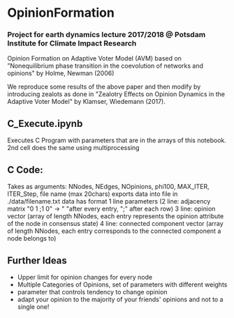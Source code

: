 # OpinionFormation
### Project for earth dynamics lecture 2017/2018 @ Potsdam Institute for Climate Impact Research

Opinion Formation on Adaptive Voter Model (AVM)
based on ”Nonequilibrium phase transition in the
coevolution of networks and opinions" by Holme, Newman (2006)

We reproduce some results of the above paper and then modify by introducing zealots as done in "Zealotry Effects on Opinion Dynamics in the Adaptive Voter Model" by Klamser, Wiedemann (2017).

## C_Execute.ipynb
Executes C Program with parameters that are in the arrays of this notebook.
2nd cell does the same using multiprocessing

## C Code:
Takes as arguments: NNodes, NEdges, NOpinions, phi100, MAX_ITER, ITER_Step, file name (max 20chars)
exports data into file in ./data/filename.txt
data has format
1 line parameters
(2 line: adjacency matrix "0 1 ;1 0" -> " "after every entry, ";" after each row)
3 line: opinion vector (array of length NNodes, each entry represents the opinion attribute of the node in consensus state)
4 line: connected component vector (array of length NNodes, each entry corresponds to the connected component a node belongs to)



## Further Ideas
- Upper limit for opinion changes for every node
- Multiple Categories of Opinions, set of parameters with different weights
- parameter that controls tendency to change opinion
- adapt your opinion to the majority of your friends' opinions and not to a single one!
